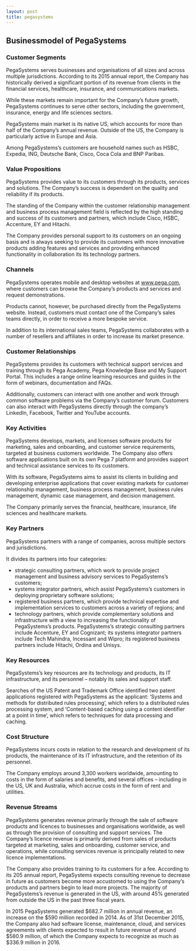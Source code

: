 ```yaml
---
layout: post
title: pegasystems
---
```


Businessmodel of PegaSystems
-----------------------------

### Customer Segments

PegaSystems serves businesses and organisations of all sizes and across multiple jurisdictions. According to its 2015 annual report, the Company has historically derived a significant portion of its revenue from clients in the financial services, healthcare, insurance, and communications markets.

While these markets remain important for the Company’s future growth, PegaSystems continues to serve other sectors, including the government, insurance, energy and life sciences sectors.

PegaSystems main market is its native US, which accounts for more than half of the Company’s annual revenue. Outside of the US, the Company is particularly active in Europe and Asia.

Among PegaSystems’s customers are household names such as HSBC, Expedia, ING, Deutsche Bank, Cisco, Coca Cola and BNP Paribas.

### Value Propositions

PegaSystems provides value to its customers through its products, services and solutions. The Company’s success is dependent on the quality and reliability if its products.

The standing of the Company within the customer relationship management and business process management field is reflected by the high standing and success of its customers and partners, which include Cisco, HSBC, Accenture, EY and Hitachi.

The Company provides personal support to its customers on an ongoing basis and is always seeking to provide its customers with more innovative products adding features and services and providing enhanced functionality in collaboration its its technology partners.

### Channels

PegaSystems operates mobile and desktop websites at www.pega.com, where customers can browse the Company’s products and services and request demonstrations.

Products cannot, however, be purchased directly from the PegaSystems website. Instead, customers must contact one of the Company’s sales teams directly, in order to receive a more bespoke service.

In addition to its international sales teams, PegaSystems collaborates with a number of resellers and affiliates in order to increase its market presence.

### Customer Relationships

PegaSystems provides its customers with technical support services and training through its Pega Academy, Pega Knowledge Base and My Support Portal. This includes a range online learning resources and guides in the form of webinars, documentation and FAQs.

Additionally, customers can interact with one another and work through common software problems via the Company’s customer forum. Customers can also interact with PegaSystems directly through the company’s LinkedIn, Facebook, Twitter and YouTube accounts.

### Key Activities

PegaSystems develops, markets, and licenses software products for marketing, sales and onboarding, and customer service requirements, targeted at business customers worldwide. The Company also offers software applications built on its own Pega 7 platform and provides support and technical assistance services to its customers.

With its software, PegaSystems aims to assist its clients in building and developing enterprise applications that cover existing markets for customer relationship management, business process management, business rules management, dynamic case management, and decision management.

The Company primarily serves the financial, healthcare, insurance, life sciences and healthcare markets.

### Key Partners

PegaSystems partners with a range of companies, across multiple sectors and jurisdictions.

It divides its partners into four categories:

 * strategic consulting partners, which work to provide project management and business advisory services to PegaSystems’s customers;
* systems integrator partners, which assist PegaSystems’s customers in deploying proprietary software solutions;
* registered business partners, which provide technical expertise and implementation services to customers across a variety of regions; and
* technology partners, which provide complementary solutions and infrastructure with a view to increasing the functionality of PegaSystems’s products.
 PegaSystems’s strategic consulting partners include Accenture, EY and Cognizant; its systems integrator partners include Tech Mahindra, Incessant and Wipro; its registered business partners include Hitachi, Ordina and Unisys.

### Key Resources

PegaSystems’s key resources are its technology and products, its IT infrastructure, and its personnel – notably its sales and support staff.

Searches of the US Patent and Trademark Office identified two patent applications registered with PegaSystems as the applicant: ‘Systems and methods for distributed rules processing’, which refers to a distributed rules processing system, and ‘Content-based caching using a content identifier at a point in time’, which refers to techniques for data processing and caching.

### Cost Structure

PegaSystems incurs costs in relation to the research and development of its products, the maintenance of its IT infrastructure, and the retention of its personnel.

The Company employs around 3,300 workers worldwide, amounting to costs in the form of salaries and benefits, and several offices – including in the US, UK and Australia, which accrue costs in the form of rent and utilities.

### Revenue Streams

PegaSystems generates revenue primarily through the sale of software products and licences to businesses and organisations worldwide, as well as through the provision of consulting and support services. The Company’s licence revenue is primarily derived from sales of products targeted at marketing, sales and onboarding, customer service, and operations, while consulting services revenue is principally related to new licence implementations.

The Company also provides training to its customers for a fee. According to its 205 annual report, PegaSystems expects consulting revenue to decrease in future as customers become more accustomed to using the Company’s products and partners begin to lead more projects. The majority of PegaSystems’s revenue is generated in the US, with around 45% generated from outside the US in the past three fiscal years.

In 2015 PegaSystems generated $682.7 million in annual revenue, an increase on the $590 million recorded in 2014. As of 31st December 2015, the Company also had software license, maintenance, cloud, and services agreements with clients expected to result in future revenue of around $580.9 million, of which the Company expects to recognize as much as $336.9 million in 2016.
